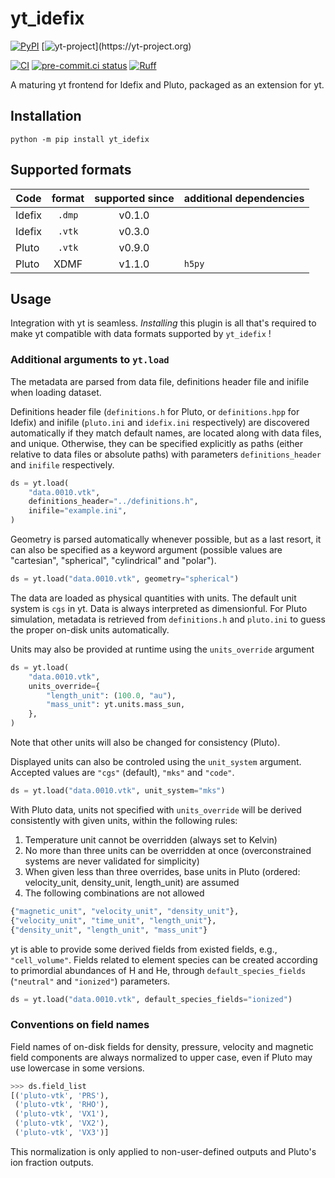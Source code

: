 
# yt_idefix
[![PyPI](https://img.shields.io/pypi/v/yt-idefix.svg?logo=pypi&logoColor=white&label=PyPI)](https://pypi.org/project/yt_idefix/)
[![yt-project](https://img.shields.io/static/v1?label="works%20with"&message="yt"&color="blueviolet")](https://yt-project.org)

<!--- Tests and style --->
[![CI](https://github.com/neutrinoceros/yt_idefix/actions/workflows/ci.yml/badge.svg)](https://github.com/neutrinoceros/yt_idefix/actions/workflows/ci.yml)
[![pre-commit.ci status](https://results.pre-commit.ci/badge/github/neutrinoceros/yt_idefix/main.svg)](https://results.pre-commit.ci/latest/github/neutrinoceros/yt_idefix/main)
[![Ruff](https://img.shields.io/endpoint?url=https://raw.githubusercontent.com/charliermarsh/ruff/main/assets/badge/v2.json)](https://github.com/charliermarsh/ruff)

A maturing yt frontend for Idefix and Pluto, packaged as an extension for yt.

## Installation

```shell
python -m pip install yt_idefix
```

## Supported formats

| Code   | format | supported since | additional dependencies |
|--------|:------:|:---------------:|-------------------------|
| Idefix | `.dmp` | v0.1.0          |                         |
| Idefix | `.vtk` | v0.3.0          |                         |
| Pluto  | `.vtk` | v0.9.0          |                         |
| Pluto  |  XDMF  | v1.1.0          | `h5py`                  |

## Usage

Integration with yt is seamless. *Installing* this plugin is all that's required to make yt
compatible with data formats supported by `yt_idefix` !

### Additional arguments to `yt.load`
The metadata are parsed from data file, definitions header file and inifile when loading dataset.

Definitions header file (`definitions.h` for Pluto, or `definitions.hpp` for Idefix) and inifile (`pluto.ini` and `idefix.ini` respectively) are discovered automatically if they match default names, are located along with data files, and unique. Otherwise, they can be specified explicitly as paths (either relative to data files or absolute paths) with parameters `definitions_header` and `inifile` respectively.

```python
ds = yt.load(
    "data.0010.vtk",
    definitions_header="../definitions.h",
    inifile="example.ini",
)
```

Geometry is parsed automatically whenever possible, but as a last resort, it can also be specified as a keyword argument (possible values are "cartesian", "spherical", "cylindrical" and "polar").

```python
ds = yt.load("data.0010.vtk", geometry="spherical")
```

The data are loaded as physical quantities with units. The default unit system is `cgs` in yt. Data is always interpreted as dimensionful.
For Pluto simulation, metadata is retrieved from `definitions.h` and `pluto.ini` to guess the proper on-disk units automatically.

Units may also be provided at runtime using the `units_override` argument
```python
ds = yt.load(
    "data.0010.vtk",
    units_override={
        "length_unit": (100.0, "au"),
        "mass_unit": yt.units.mass_sun,
    },
)
```
Note that other units will also be changed for consistency (Pluto).

Displayed units can also be controled using the `unit_system` argument.
Accepted values are `"cgs"` (default), `"mks"` and `"code"`.

```python
ds = yt.load("data.0010.vtk", unit_system="mks")
```

With Pluto data, units not specified with `units_override` will be derived consistently with given units, within the following rules:
1. Temperature unit cannot be overridden (always set to Kelvin)
2. No more than three units can be overridden at once (overconstrained systems are never validated for simplicity)
3. When given less than three overrides, base units in Pluto (ordered: velocity_unit, density_unit, length_unit) are assumed
4. The following combinations are not allowed

```python
{"magnetic_unit", "velocity_unit", "density_unit"},
{"velocity_unit", "time_unit", "length_unit"},
{"density_unit", "length_unit", "mass_unit"}
```

yt is able to provide some derived fields from existed fields, e.g., `"cell_volume"`. Fields related to element species can be created according to primordial abundances of H and He, through `default_species_fields` (`"neutral"` and `"ionized"`) parameters.

```python
ds = yt.load("data.0010.vtk", default_species_fields="ionized")
```

### Conventions on field names

Field names of on-disk fields for density, pressure, velocity and magnetic field components are always normalized to upper case, even if Pluto may use lowercase in some versions.

```python
>>> ds.field_list
[('pluto-vtk', 'PRS'),
 ('pluto-vtk', 'RHO'),
 ('pluto-vtk', 'VX1'),
 ('pluto-vtk', 'VX2'),
 ('pluto-vtk', 'VX3')]
```

This normalization is only applied to non-user-defined outputs and Pluto's ion
fraction outputs.
